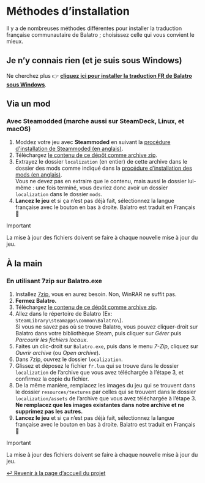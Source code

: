 # Méthodes d’installation

Il y a de nombreuses méthodes différentes pour installer la traduction française communautaire de Balatro ; choisissez celle qui vous convient le mieux.

## Je n’y connais rien (et je suis sous Windows)

Ne cherchez plus 👉 [**cliquez ici pour installer la traduction FR de Balatro sous Windows**](QUICKSTART.md).

## Via un mod

### Avec Steamodded (marche aussi sur SteamDeck, Linux, et macOS)

1. Moddez votre jeu avec **Steammoded** en suivant la [procédure d'installation de Steammoded (en anglais)](https://github.com/Steamopollys/Steamodded?tab=readme-ov-file#installation).
2. Téléchargez [le contenu de ce dépôt comme archive zip](https://github.com/FrBmt-BIGetNouf/balatro-french-translations/archive/refs/heads/main.zip).
3. Extrayez le dossier `localization` (en entier) de cette archive dans le dossier des mods comme indiqué dans la [procédure d’installation des mods (en anglais)](https://github.com/Steamopollys/Steamodded?tab=readme-ov-file#how-to-install-a-mod). <br/> Vous ne devez pas en extraire que le contenu, mais aussi le dossier lui-même : une fois terminé, vous devriez donc avoir un dossier `localization` dans le dossier `mods`.
4. **Lancez le jeu** et si ça n’est pas déjà fait, sélectionnez la langue française avec le bouton en bas à droite. Balatro est traduit en Français 🥳

> [!IMPORTANT]
> La mise à jour des fichiers doivent se faire à chaque nouvelle mise à jour du jeu.

## À la main

### En utilisant 7zip sur Balatro.exe

1. Installez [7zip](https://7-zip.org/), vous en aurez besoin. Non, WinRAR ne suffit pas.
2. **Fermez Balatro.**
3. Téléchargez [le contenu de ce dépôt comme archive zip](https://github.com/FrBmt-BIGetNouf/balatro-french-translations/archive/refs/heads/main.zip).
4. Allez dans le répertoire de Balatro (Ex: `SteamLibrary\steamapps\common\Balatro\`). <br/> Si vous ne savez pas où se trouve Balatro, vous pouvez cliquer-droit sur Balatro dans votre bibliothèque Steam, puis cliquer sur *Gérer* puis *Parcourir les fichiers locaux*.
5. Faites un clic-droit sur `Balatro.exe`, puis dans le menu *7-Zip*, cliquez sur *Ouvrir archive* (ou *Open archive*).
6. Dans 7zip, ouvrez le dossier `localization`.
7. Glissez et déposez le fichier `fr.lua` qui se trouve dans le dossier `localization` de l’archive que vous avez téléchargée à l’étape 3, et confirmez la copie du fichier.
8. De la même manière, remplacez les images du jeu qui se trouvent dans le dossier `resources/textures` par celles qui se trouvent dans le dossier `localization/assets` de l’archive que vous avez téléchargée à l’étape 3. **Ne remplacez que les images existantes dans notre archive et ne supprimez pas les autres.**
9. **Lancez le jeu** et si ça n’est pas déjà fait, sélectionnez la langue française avec le bouton en bas à droite. Balatro est traduit en Français 🥳

> [!IMPORTANT]
> La mise à jour des fichiers doivent se faire à chaque nouvelle mise à jour du jeu.

[↩ Revenir à la page d’accueil du projet](https://github.com/FrBmt-BIGetNouf/balatro-french-translations)
